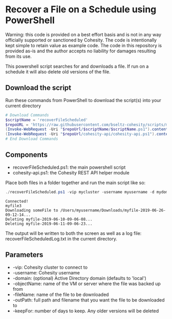# Recover a File on a Schedule using PowerShell

Warning: this code is provided on a best effort basis and is not in any way officially supported or sanctioned by Cohesity. The code is intentionally kept simple to retain value as example code. The code in this repository is provided as-is and the author accepts no liability for damages resulting from its use.

This powershell script searches for and downloads a file. If run on a schedule it will also delete old versions of the file.

## Download the script

Run these commands from PowerShell to download the script(s) into your current directory

```powershell
# Download Commands
$scriptName = 'recoverFileScheduled'
$repoURL = 'https://raw.githubusercontent.com/bseltz-cohesity/scripts/master/powershell'
(Invoke-WebRequest -Uri "$repoUrl/$scriptName/$scriptName.ps1").content | Out-File "$scriptName.ps1"; (Get-Content "$scriptName.ps1") | Set-Content "$scriptName.ps1"
(Invoke-WebRequest -Uri "$repoUrl/cohesity-api/cohesity-api.ps1").content | Out-File cohesity-api.ps1; (Get-Content cohesity-api.ps1) | Set-Content cohesity-api.ps1
# End Download Commands
```

## Components

* recoverFileScheduled.ps1: the main powershell script
* cohesity-api.ps1: the Cohesity REST API helper module

Place both files in a folder together and run the main script like so:

```powershell
./recoverFileScheduled.ps1 -vip mycluster -username myusername -d mydomain.net -objectName someVM -fileName someFile -outPath /Users/myusername/Downloads/myfile -keepFor 7
```

```text
Connected!
myfile3
Downloading someFile to /Users/myusername/Downloads/myfile-2019-06-26-09-12-14...
Deleting myfile-2019-06-10-09-06-08...
Deleting myfile-2019-06-11-09-06-23...
```

The output will be written to both the screen as well as a log file: recoverFileScheduledLog.txt in the current directory.

## Parameters

* -vip: Cohesity cluster to connect to
* -username: Cohesity username
* -domain: (optional) Active Directory domain (defaults to 'local')
* -objectName: name of the VM or server where the file was backed up from
* -fileName: name of the file to be downloaded
* -outPath: full path and filename that you want the file to be downloaded to
* -keepFor: number of days to keep. Any older versions will be deleted
